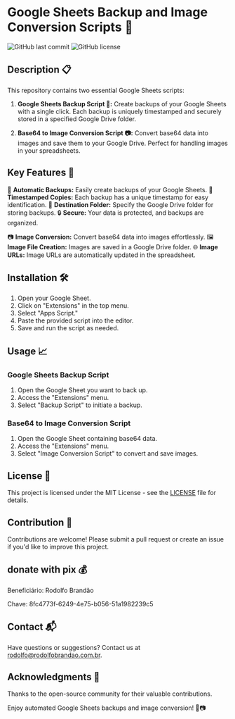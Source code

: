 # Google Sheets Backup and Image Conversion Scripts 📂

![GitHub last commit](https://img.shields.io/github/last-commit/RodolfoBrandaoOficial/GoogleSheetsBackup)
![GitHub license](https://img.shields.io/github/license/RodolfoBrandaoOficial/GoogleSheetsBackup)

## Description 📋

This repository contains two essential Google Sheets scripts:

1. **Google Sheets Backup Script 🔄:** Create backups of your Google Sheets with a single click. Each backup is uniquely timestamped and securely stored in a specified Google Drive folder.

2. **Base64 to Image Conversion Script 📷:** Convert base64 data into images and save them to your Google Drive. Perfect for handling images in your spreadsheets.

## Key Features 🚀

🔄 **Automatic Backups:** Easily create backups of your Google Sheets.
📅 **Timestamped Copies:** Each backup has a unique timestamp for easy identification.
📁 **Destination Folder:** Specify the Google Drive folder for storing backups.
🔒 **Secure:** Your data is protected, and backups are organized.

📷 **Image Conversion:** Convert base64 data into images effortlessly.
🖼️ **Image File Creation:** Images are saved in a Google Drive folder.
🌐 **Image URLs:** Image URLs are automatically updated in the spreadsheet.

## Installation 🛠️

1. Open your Google Sheet.
2. Click on "Extensions" in the top menu.
3. Select "Apps Script."
4. Paste the provided script into the editor.
5. Save and run the script as needed.

## Usage 📈

### Google Sheets Backup Script
1. Open the Google Sheet you want to back up.
2. Access the "Extensions" menu.
3. Select "Backup Script" to initiate a backup.

### Base64 to Image Conversion Script
1. Open the Google Sheet containing base64 data.
2. Access the "Extensions" menu.
3. Select "Image Conversion Script" to convert and save images.

## License 📜

This project is licensed under the MIT License - see the [LICENSE](LICENSE) file for details.

## Contribution 👥

Contributions are welcome! Please submit a pull request or create an issue if you'd like to improve this project.

## donate with pix 💰

Beneficiário: Rodolfo Brandão

Chave: 8fc4773f-6249-4e75-b056-51a1982239c5

## Contact 📬

Have questions or suggestions? Contact us at rodolfo@rodolfobrandao.com.br.

## Acknowledgments 🙌

Thanks to the open-source community for their valuable contributions.

Enjoy automated Google Sheets backups and image conversion! 📂📷

